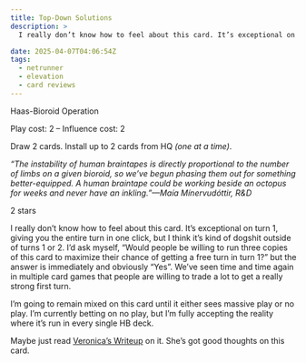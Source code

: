 ```yaml
---
title: Top-Down Solutions
description: >
  I really don’t know how to feel about this card. It’s exceptional on turn 1, giving you the entire turn in one click, but I think it’s kind of dogshit outside of turns 1 or 2. I’d ask myself, “Would people be willing to run three copies of this card to maximize their chance of getting a free turn in turn 1?” but the answer is immediately and obviously “Yes”. We’ve seen time and time again in multiple card games that people are willing to trade a lot to get a really strong first turn.

date: 2025-04-07T04:06:54Z
tags:
  - netrunner
  - elevation
  - card reviews
---
```


<card-frame name="top-down" side="corp" stars="2" src="https://cdn.ewie.online/nsg-top-down-solutions.jpeg">

<div class="visually-hidden" id="card-name-top-down">

Haas-Bioroid Operation

Play cost: 2 – Influence cost: 2

Draw 2 cards. Install up to 2 cards from HQ _(one at a time)_.

_“The instability of human braintapes is directly proportional to the number of
limbs on a given bioroid, so we’ve begun phasing them out for something
better-equipped. A human braintape could be working beside an octopus for weeks
and never have an inkling.”—Maía Mínervudóttir, R&D_

2 stars

</div>

</card-frame>

<script type="module" src="/js/card-frame.js"></script>

I really don’t know how to feel about this card. It’s exceptional on turn 1,
giving you the entire turn in one click, but I think it’s kind of dogshit
outside of turns 1 or 2. I’d ask myself, “Would people be willing to run three
copies of this card to maximize their chance of getting a free turn in turn 1?”
but the answer is immediately and obviously “Yes”. We’ve seen time and time
again in multiple card games that people are willing to trade a lot to get a
really strong first turn.

I’m going to remain mixed on this card until it either sees massive play or no
play. I’m currently betting on no play, but I’m fully accepting the reality
where it’s run in every single HB deck.

Maybe just read
[Veronica’s Writeup](https://veronicauntilarkham.substack.com/p/elevation-44-top-down-solutions)
on it. She’s got good thoughts on this card.

